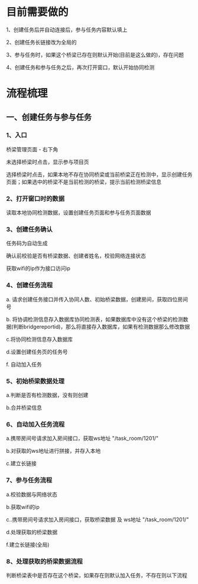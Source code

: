 # 目前需要做的

1、创建任务后并自动连接后，参与任务内容默认填上

2、创建任务长链接改为全局的

3、参与任务时，如果这个桥梁已存在则默认开始(目前是这么做的)，存在问题

4、创建任务和参与任务之后，再次打开窗口，默认开始协同检测



# 流程梳理

## 一、创建任务与参与任务

### 1、入口

桥梁管理页面 - 右下角

未选择桥梁时点击，显示参与项目页

选择桥梁时点击，如果本地不存在协同桥梁或当前桥梁正在检测中，显示创建任务页面；如果选中的桥梁不是当前检测的桥梁，提示当前检测桥梁信息

### 2、打开窗口时的数据

读取本地协同检测数据，设置创建任务页面和参与任务页面数据

### 3、创建任务确认

任务码为自动生成

确认前校验是否有桥梁数据、创建者姓名，校验网络连接状态

获取wifi的ip作为接口访问ip

### 4、创建任务流程

a. 请求创建任务接口并传入协同人数、初始桥梁数据，创建房间，获取四位房间号

b. 将协调检测信息存入数据库协同检测表，如果数据库中没有这个桥梁的检测数据(判断bridgereportid)，那么将直接存入数据库，如果有检测数据那么修改数据

c.将协同检测信息存入数据库

d.设置创建任务页的任务号

f. 自动加入任务

### 5、初始桥梁数据处理

a.判断是否有检测数据，没有则创建

b.合并桥梁信息

### 6、自动加入任务流程

a.携带房间号请求加入房间接口，获取ws地址 "/task_room/1201/"

b.对获取的ws地址进行拼接，并存入本地

c.建立长链接

### 7、参与任务流程

a.校验数据与网络状态

b.获取wifi的ip

c..携带房间号请求加入房间接口，获取桥梁数据 及  ws地址 "/task_room/1201/"

d.处理获取的桥梁数据

f.建立长链接(全局)

### 8、处理获取的桥梁数据流程

判断桥梁表中是否存在这个桥梁，如果存在则默认加入任务，不存在则以下流程

